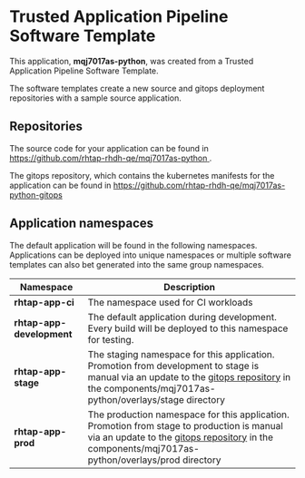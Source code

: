 # Trusted Application Pipeline Software Template

This application, **mqj7017as-python**, was created from a Trusted Application Pipeline Software Template.

The software templates create a new source and gitops deployment repositories with a sample source application. 

## Repositories

The source code for your application can be found in [https://github.com/rhtap-rhdh-qe/mqj7017as-python ](https://github.com/rhtap-rhdh-qe/mqj7017as-python ).
 
The gitops repository, which contains the kubernetes manifests for the application can be found in 
[https://github.com/rhtap-rhdh-qe/mqj7017as-python-gitops ](https://github.com/rhtap-rhdh-qe/mqj7017as-python-gitops ) 

## Application namespaces 

The default application will be found in the following namespaces. Applications can be deployed into unique namespaces or multiple software templates can also bet generated into the same group namespaces.  

|  Namespace   |  Description   |  
| -------- | -------- |
| **rhtap-app-ci** | The namespace used for CI workloads |
| **rhtap-app-development** | The default application during development. Every build will be deployed to this namespace for testing. |
| **rhtap-app-stage** | The staging namespace for this application. Promotion from development to stage is manual via an update to the [gitops repository](https://github.com/rhtap-rhdh-qe/mqj7017as-python-gitops ) in the components/mqj7017as-python/overlays/stage directory |
| **rhtap-app-prod** | The production namespace for this application. Promotion from stage to production is manual via an update to the [gitops repository](https://github.com/rhtap-rhdh-qe/mqj7017as-python-gitops ) in the components/mqj7017as-python/overlays/prod directory |
